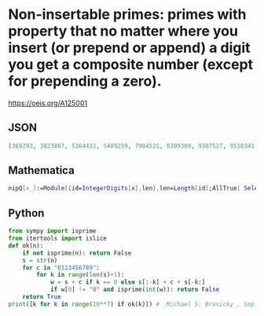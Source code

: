 # Non\-insertable primes: primes with property that no matter where you insert \(or prepend or append\) a digit you get a composite number \(except for prepending a zero\)\.
https://oeis.org/A125001
## JSON
```JSON
[369293, 3823867, 5364431, 5409259, 7904521, 8309369, 9387527, 9510341, 22038829, 27195601, 28653263, 38696543, 39091441, 39113161, 43744697, 45095839, 45937109, 48296921, 48694231, 49085093, 49106677, 50791927]
```
## Mathematica
```Mathematica
nipQ[x_]:=Module[{id=IntegerDigits[x],len},len=Length[id];AllTrue[ Select[ Flatten[Table[FromDigits[Insert[id,n,i]],{i,len+1},{n,0,9}],1],#!=x&], CompositeQ]]; Select[ Prime[Range[3050000]],nipQ] (* The program uses the AllTrue function from Mathematica version 10 *) (* _Harvey P. Dale_, Apr 12 2018 *)
```
## Python
```Python
from sympy import isprime
from itertools import islice
def ok(n):
    if not isprime(n): return False
    s = str(n)
    for c in "0123456789":
        for k in range(len(s)+1):
            w = s + c if k == 0 else s[:-k] + c + s[-k:]
            if w[0] != "0" and isprime(int(w)): return False
    return True
print([k for k in range(10**7) if ok(k)]) # _Michael S. Branicky_, Sep 29 2022
```
